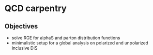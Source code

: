 # QCD carpentry

## Objectives

- solve RGE for alphaS and parton distribution functions
- minimalistic setup for a global analysis on polarized and unpolarized inclusive DIS



